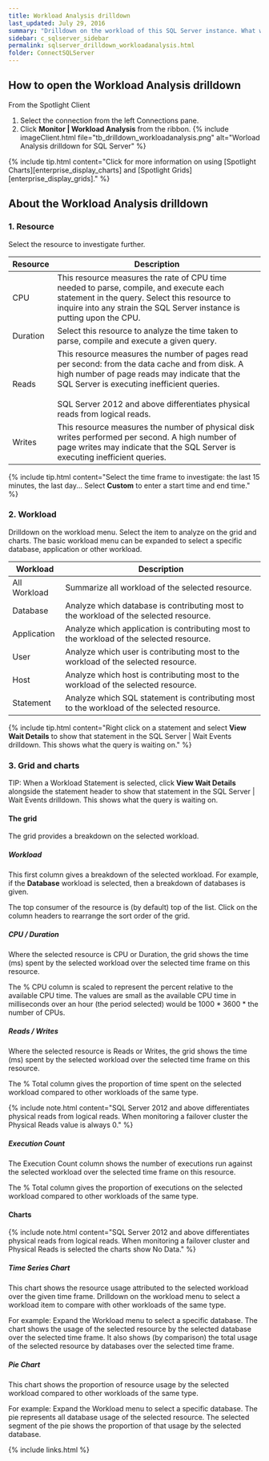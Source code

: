 ```yaml
---
title: Workload Analysis drilldown
last_updated: July 29, 2016
summary: "Drilldown on the workload of this SQL Server instance. What work is the database system producing in a given time? What resources are consumed in producing this work?"
sidebar: c_sqlserver_sidebar
permalink: sqlserver_drilldown_workloadanalysis.html
folder: ConnectSQLServer
---
```




## How to open the Workload Analysis drilldown

From the Spotlight Client

1. Select the connection from the left Connections pane.
2. Click **Monitor \| Workload Analysis** from the ribbon.
   {% include imageClient.html file="tb_drilldown_workloadanalysis.png" alt="Worload Analysis drilldown for SQL Server" %}

{% include tip.html content="Click for more information on using [Spotlight Charts][enterprise_display_charts] and [Spotlight Grids][enterprise_display_grids]." %}


## About the Workload Analysis drilldown


### 1. Resource
Select the resource to investigate further.

Resource | Description
---------|------------
CPU | This resource measures the rate of CPU time needed to parse, compile, and execute each statement in the query. Select this resource to inquire into any strain the SQL Server instance is putting upon the CPU.
Duration | Select this resource to analyze the time taken to parse, compile and execute a given query.
Reads | This resource measures the number of pages read per second: from the data cache and from disk. A high number of page reads may indicate that the SQL Server is executing inefficient queries. <br><br>SQL Server 2012 and above differentiates physical reads from logical reads.
Writes | This resource measures the number of physical disk writes performed per second. A high number of page writes may indicate that the SQL Server is executing inefficient queries.

{% include tip.html content="Select the time frame to investigate: the last 15 minutes, the last day... Select **Custom** to enter a start time and end time." %}

### 2. Workload

Drilldown on the workload menu. Select the item to analyze on the grid and charts. The basic workload menu can be expanded to select a specific database, application or other workload.

Workload | Description
---------|------------
All Workload | Summarize all workload of the selected resource.
Database | Analyze which database is contributing most to the workload of the selected resource.
Application | Analyze which application is contributing most to the workload of the selected resource.
User | Analyze which user is contributing most to the workload of the selected resource.
Host | Analyze which host is contributing most to the workload of the selected resource.
Statement | Analyze which SQL statement is contributing most to the workload of the selected resource.

{% include tip.html content="Right click on a statement and select **View Wait Details** to show that statement in the SQL Server \| Wait Events drilldown. This shows what the query is waiting on." %}


### 3. Grid and charts

  TIP: When a Workload Statement is selected, click **View Wait Details** alongside the statement header to show that statement in the SQL Server \| Wait Events drilldown. This shows what the query is waiting on.


#### The grid

The grid provides a breakdown on the selected workload.

##### Workload
This first column gives a breakdown of the selected workload. For example, if the **Database** workload is selected, then a breakdown of databases is given.

The top consumer of the resource is (by default) top of the list. Click on the column headers to rearrange the sort order of the grid.

##### CPU / Duration
Where the selected resource is CPU or Duration, the grid shows the time (ms) spent by the selected workload over the selected time frame on this resource.

The % CPU column is scaled to represent the percent relative to the available CPU time. The values are small as the available CPU time in milliseconds over an hour (the period selected) would be 1000 * 3600 * the number of CPUs.

##### Reads / Writes
Where the selected resource is Reads or Writes, the grid shows the time (ms) spent by the selected workload over the selected time frame on this resource.

The % Total column gives the proportion of time spent on the selected workload compared to other workloads of the same type.

{% include note.html content="SQL Server 2012 and above differentiates physical reads from logical reads. When monitoring a failover cluster the Physical Reads value is always 0." %}


##### Execution Count
The Execution Count column shows the number of executions run against the selected workload over the selected time frame on this resource.

The % Total column gives the proportion of executions on the selected workload compared to other workloads of the same type.


#### Charts

{% include note.html content="SQL Server 2012 and above differentiates physical reads from logical reads. When monitoring a failover cluster and Physical Reads is selected the charts show No Data." %}


##### Time Series Chart
This chart shows the resource usage attributed to the selected workload over the given time frame. Drilldown on the workload menu to select a workload item to compare with other workloads of the same type.

For example: Expand the Workload menu to select a specific database. The chart shows the usage of the selected resource by the selected database over the selected time frame. It also shows (by comparison) the total usage of the selected resource by databases over the selected time frame.

##### Pie Chart
This chart shows the proportion of resource usage by the selected workload compared to other workloads of the same type.

For example: Expand the Workload menu to select a specific database. The pie represents all database usage of the selected resource. The selected segment of the pie shows the proportion of that usage by the selected database.





{% include links.html %}
